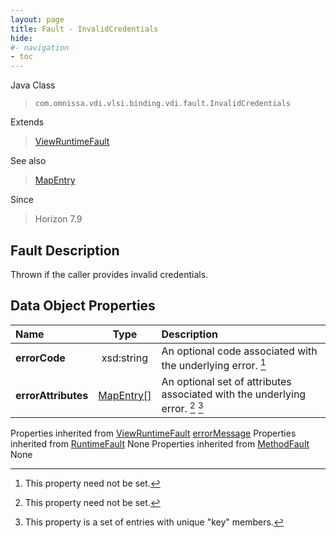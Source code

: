 ```yaml
---
layout: page
title: Fault - InvalidCredentials
hide:
#- navigation
- toc
---
```






Java Class
> `com.omnissa.vdi.vlsi.binding.vdi.fault.InvalidCredentials`

Extends
> [ViewRuntimeFault](vdi.fault.ViewRuntimeFault.md)

See also
> [MapEntry](vdi.util.MapEntry.md)

Since
> Horizon 7.9


## Fault Description

Thrown if the caller provides invalid credentials.

## Data Object Properties

 Name | Type | Description
:---|:---:|:---
**errorCode**|  xsd:string|  An optional code associated with the underlying error. [^1]
**errorAttributes**| [MapEntry[]](vdi.util.MapEntry.md)|  An optional set of attributes associated with the underlying error. [^1] [^227]
Properties inherited from [ViewRuntimeFault](vdi.fault.ViewRuntimeFault.md)
[errorMessage](vdi.fault.ViewRuntimeFault.md#errorMessage)
Properties inherited from [RuntimeFault](vmodl.RuntimeFault.md)
None
Properties inherited from [MethodFault](vmodl.MethodFault.md)
None


 


[^1]: This property need not be set.
[^227]: This property is a set of entries with unique "key" members.